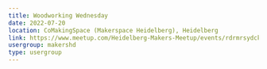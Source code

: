 ```yaml
---
title: Woodworking Wednesday
date: 2022-07-20
location: CoMakingSpace (Makerspace Heidelberg), Heidelberg
link: https://www.meetup.com/Heidelberg-Makers-Meetup/events/rdrmrsydckbbc/
usergroup: makershd
type: usergroup
---
```

